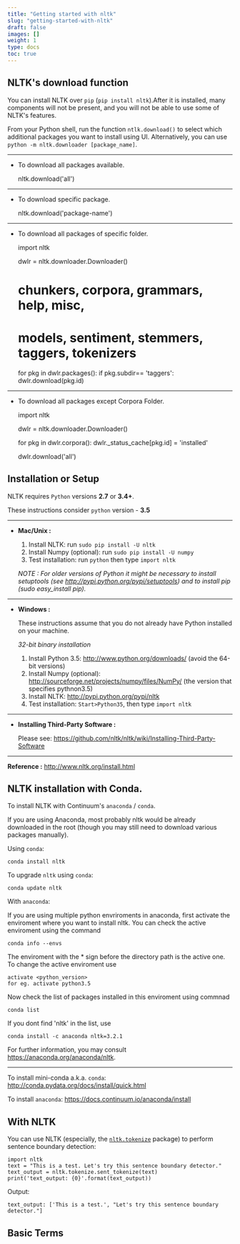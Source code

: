```yaml
---
title: "Getting started with nltk"
slug: "getting-started-with-nltk"
draft: false
images: []
weight: 1
type: docs
toc: true
---
```


## NLTK's download function
You can install NLTK over `pip` (`pip install nltk`).After it is installed, many components will not be present, and you will not be able to use some of NLTK's features.


From your Python shell, run the function `ntlk.download()` to select which additional  packages you want to install using UI. Alternatively, you can use `python -m nltk.downloader [package_name]`.


----------

 -  To download all packages available.


    nltk.download('all')

----------

 -  To download specific package.


    nltk.download('package-name')


----------


 - To download all packages of specific folder.


    import nltk

    dwlr = nltk.downloader.Downloader()

    # chunkers, corpora, grammars, help, misc, 
    # models, sentiment, stemmers, taggers, tokenizers
    for pkg in dwlr.packages():
        if pkg.subdir== 'taggers':
            dwlr.download(pkg.id)


----------


 - To download all packages except Corpora Folder.


    import nltk

    dwlr = nltk.downloader.Downloader()

    for pkg in dwlr.corpora():
        dwlr._status_cache[pkg.id] = 'installed'

    dwlr.download('all')


## Installation or Setup
NLTK requires `Python` versions **2.7** or **3.4+**.

These instructions consider `python` version - **3.5**

----------


 - **Mac/Unix :**

     1. Install NLTK: run `sudo pip install -U nltk`
     2. Install Numpy (optional): run `sudo pip install -U numpy`
     3. Test installation: run `python` then type `import nltk`

     *NOTE : For older versions of Python it might be necessary to install setuptools (see http://pypi.python.org/pypi/setuptools) and to install pip (sudo easy_install pip).*


----------


 - **Windows :**

      These instructions assume that you do not already have Python installed on your machine.

      *32-bit binary installation*

      1. Install Python 3.5: http://www.python.org/downloads/ (avoid the 64-bit versions)
      2. Install Numpy (optional): http://sourceforge.net/projects/numpy/files/NumPy/ (the version that specifies pythnon3.5)
      3. Install NLTK: http://pypi.python.org/pypi/nltk
      4. Test installation: `Start>Python35`, then type `import nltk`


----------


 - **Installing Third-Party Software :**

      Please see: https://github.com/nltk/nltk/wiki/Installing-Third-Party-Software


----------


  **Reference :** http://www.nltk.org/install.html





## NLTK installation with Conda.

To install NLTK with Continuum's `anaconda` / `conda`.

If you are using Anaconda, most probably nltk would be already downloaded in the root (though you may still need to download various packages manually). 

Using `conda`:

    conda install nltk 


To upgrade `nltk` using `conda`:

    conda update nltk

With `anaconda`:

If you are using multiple python envriroments in anaconda, first activate the enviroment where you want to install nltk. You can check the active enviroment using the command

    conda info --envs

The enviroment with the * sign before the directory path is the active one.
 To change the active enviroment use 

    activate <python_version>
    for eg. activate python3.5

Now check the list of packages installed in this enviroment using commnad 

    conda list

If you dont find 'nltk' in the list, use 


    conda install -c anaconda nltk=3.2.1


For further information, you may consult https://anaconda.org/anaconda/nltk.

----

To install mini-conda a.k.a. `conda`: http://conda.pydata.org/docs/install/quick.html

To install `anaconda`: https://docs.continuum.io/anaconda/install

## With NLTK
You can use NLTK (especially, the [`nltk.tokenize`](http://www.nltk.org/api/nltk.tokenize.html) package) to perform sentence boundary detection:

    import nltk
    text = "This is a test. Let's try this sentence boundary detector."
    text_output = nltk.tokenize.sent_tokenize(text)
    print('text_output: {0}'.format(text_output))

Output:

    text_output: ['This is a test.', "Let's try this sentence boundary detector."]



## Basic Terms



